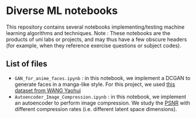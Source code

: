 # Diverse ML notebooks

This repository contains several notebooks implementing/testing machine learning algorithms and techniques. 
Note : These notebooks are the products of uni labs or projects, and may thus have a few obscure headers (for example, when they reference exercise questions or subject codes).

## List of files

 - `GAN_for_anime_faces.ipynb` : in this notebook, we implement a DCGAN to generate faces in a manga-like style. For this project, we used [this dataset from WANG Yaohui](https://gitlab.inria.fr/yaowang/gan_class_images.git)
 - `Autoencoder_Image_Compression.ipynb` : in this notebook, we implement an autoencoder to perform image compression. We study the [PSNR](https://en.wikipedia.org/wiki/Peak_signal-to-noise_ratio) with different compression rates (i.e. different latent space dimensions).
